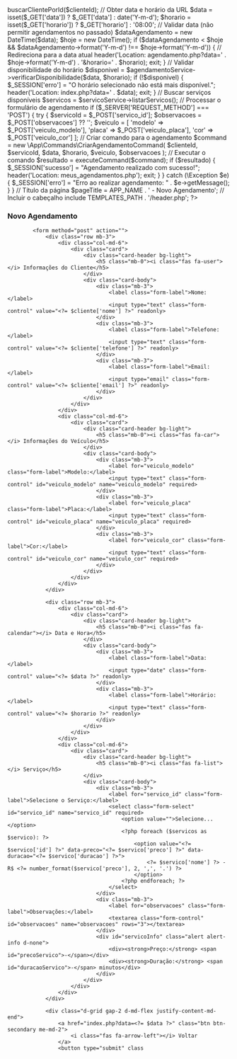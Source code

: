 <?php
require_once __DIR__ . '/../bootstrap.php';

// Verificar se o usuário está logado
if (!isset($_SESSION['cliente_id'])) {
    // Salvar a URL atual para redirecionar após o login
    $_SESSION['redirect_after_login'] = $_SERVER['REQUEST_URI'];
    header('Location: login.php');
    exit;
}

$clienteId = $_SESSION['cliente_id'];
$cliente = $clienteService->buscarClientePorId($clienteId);

// Obter data e horário da URL
$data = isset($_GET['data']) ? $_GET['data'] : date('Y-m-d');
$horario = isset($_GET['horario']) ? $_GET['horario'] : '08:00';

// Validar data (não permitir agendamentos no passado)
$dataAgendamento = new DateTime($data);
$hoje = new DateTime();
if ($dataAgendamento < $hoje && $dataAgendamento->format('Y-m-d') !== $hoje->format('Y-m-d')) {
    // Redireciona para a data atual
    header('Location: agendamento.php?data=' . $hoje->format('Y-m-d') . '&horario=' . $horario);
    exit;
}

// Validar disponibilidade do horário
$disponivel = $agendamentoService->verificarDisponibilidade($data, $horario);
if (!$disponivel) {
    $_SESSION['erro'] = "O horário selecionado não está mais disponível.";
    header('Location: index.php?data=' . $data);
    exit;
}

// Buscar serviços disponíveis
$servicos = $servicoService->listarServicos();

// Processar o formulário de agendamento
if ($_SERVER['REQUEST_METHOD'] === 'POST') {
    try {
        $servicoId = $_POST['servico_id'];
        $observacoes = $_POST['observacoes'] ?? '';
        $veiculo = [
            'modelo' => $_POST['veiculo_modelo'],
            'placa' => $_POST['veiculo_placa'],
            'cor' => $_POST['veiculo_cor']
        ];
        
        // Criar comando para o agendamento
        $command = new \App\Commands\CriarAgendamentoCommand(
            $clienteId,
            $servicoId,
            $data,
            $horario,
            $veiculo,
            $observacoes
        );
        
        // Executar o comando
        $resultado = executeCommand($command);
        
        if ($resultado) {
            $_SESSION['sucesso'] = "Agendamento realizado com sucesso!";
            header('Location: meus_agendamentos.php');
            exit;
        }
        
    } catch (\Exception $e) {
        $_SESSION['erro'] = "Erro ao realizar agendamento: " . $e->getMessage();
    }
}

// Título da página
$pageTitle = APP_NAME . ' - Novo Agendamento';

// Incluir o cabeçalho
include TEMPLATES_PATH . '/header.php';
?>

<div class="container mt-4">
    <div class="card shadow">
        <div class="card-header bg-primary text-white">
            <h3><i class="fas fa-calendar-plus"></i> Novo Agendamento</h3>
        </div>
        <div class="card-body">
            <?php if (isset($_SESSION['erro'])): ?>
                <div class="alert alert-danger">
                    <?= $_SESSION['erro'] ?>
                    <?php unset($_SESSION['erro']); ?>
                </div>
            <?php endif; ?>
            
            <form method="post" action="">
                <div class="row mb-3">
                    <div class="col-md-6">
                        <div class="card">
                            <div class="card-header bg-light">
                                <h5 class="mb-0"><i class="fas fa-user"></i> Informações do Cliente</h5>
                            </div>
                            <div class="card-body">
                                <div class="mb-3">
                                    <label class="form-label">Nome:</label>
                                    <input type="text" class="form-control" value="<?= $cliente['nome'] ?>" readonly>
                                </div>
                                <div class="mb-3">
                                    <label class="form-label">Telefone:</label>
                                    <input type="text" class="form-control" value="<?= $cliente['telefone'] ?>" readonly>
                                </div>
                                <div class="mb-3">
                                    <label class="form-label">Email:</label>
                                    <input type="email" class="form-control" value="<?= $cliente['email'] ?>" readonly>
                                </div>
                            </div>
                        </div>
                    </div>
                    <div class="col-md-6">
                        <div class="card">
                            <div class="card-header bg-light">
                                <h5 class="mb-0"><i class="fas fa-car"></i> Informações do Veículo</h5>
                            </div>
                            <div class="card-body">
                                <div class="mb-3">
                                    <label for="veiculo_modelo" class="form-label">Modelo:</label>
                                    <input type="text" class="form-control" id="veiculo_modelo" name="veiculo_modelo" required>
                                </div>
                                <div class="mb-3">
                                    <label for="veiculo_placa" class="form-label">Placa:</label>
                                    <input type="text" class="form-control" id="veiculo_placa" name="veiculo_placa" required>
                                </div>
                                <div class="mb-3">
                                    <label for="veiculo_cor" class="form-label">Cor:</label>
                                    <input type="text" class="form-control" id="veiculo_cor" name="veiculo_cor" required>
                                </div>
                            </div>
                        </div>
                    </div>
                </div>
                
                <div class="row mb-3">
                    <div class="col-md-6">
                        <div class="card">
                            <div class="card-header bg-light">
                                <h5 class="mb-0"><i class="fas fa-calendar"></i> Data e Hora</h5>
                            </div>
                            <div class="card-body">
                                <div class="mb-3">
                                    <label class="form-label">Data:</label>
                                    <input type="date" class="form-control" value="<?= $data ?>" readonly>
                                </div>
                                <div class="mb-3">
                                    <label class="form-label">Horário:</label>
                                    <input type="text" class="form-control" value="<?= $horario ?>" readonly>
                                </div>
                            </div>
                        </div>
                    </div>
                    <div class="col-md-6">
                        <div class="card">
                            <div class="card-header bg-light">
                                <h5 class="mb-0"><i class="fas fa-list"></i> Serviço</h5>
                            </div>
                            <div class="card-body">
                                <div class="mb-3">
                                    <label for="servico_id" class="form-label">Selecione o Serviço:</label>
                                    <select class="form-select" id="servico_id" name="servico_id" required>
                                        <option value="">Selecione...</option>
                                        <?php foreach ($servicos as $servico): ?>
                                            <option value="<?= $servico['id'] ?>" data-preco="<?= $servico['preco'] ?>" data-duracao="<?= $servico['duracao'] ?>">
                                                <?= $servico['nome'] ?> - R$ <?= number_format($servico['preco'], 2, ',', '.') ?>
                                            </option>
                                        <?php endforeach; ?>
                                    </select>
                                </div>
                                <div class="mb-3">
                                    <label for="observacoes" class="form-label">Observações:</label>
                                    <textarea class="form-control" id="observacoes" name="observacoes" rows="3"></textarea>
                                </div>
                                <div id="servicoInfo" class="alert alert-info d-none">
                                    <div><strong>Preço:</strong> <span id="precoServico">-</span></div>
                                    <div><strong>Duração:</strong> <span id="duracaoServico">-</span> minutos</div>
                                </div>
                            </div>
                        </div>
                    </div>
                </div>
                
                <div class="d-grid gap-2 d-md-flex justify-content-md-end">
                    <a href="index.php?data=<?= $data ?>" class="btn btn-secondary me-md-2">
                        <i class="fas fa-arrow-left"></i> Voltar
                    </a>
                    <button type="submit" class
